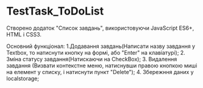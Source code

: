 # TestTask_ToDoList
Створено додаток "Список завдань", використовуючи JavaScript ES6+, HTML і CSS3.

Основний функціонал:
1.Додавання завдань(Написати назву завдання у Textbox, то натиснути кнопку на формі, або "Enter" на клавіатурі);
2. Зміна статусу завдання(Натискаючи на CheckBox);
3. Видалення завдання (Визвати контекстне меню, натиснувши правою кнопкою миші на елемент у списку, і натиснути пункт "Delete");
4. Збережння даних у localstorage;
